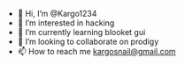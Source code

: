 - 👋 Hi, I’m @Kargo1234
- 👀 I’m interested in hacking
- 🌱 I’m currently learning blooket gui
- 💞️ I’m looking to collaborate on prodigy
- 📫 How to reach me kargosnail@gmail.com

<!---
Kargo1234/Kargo1234 is a ✨ special ✨ repository because its `README.md` (this file) appears on your GitHub profile.
You can click the Preview link to take a look at your changes.
--->
